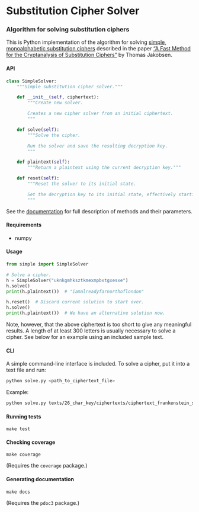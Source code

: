 # Substitution Cipher Solver

### Algorithm for solving substitution ciphers

This is Python implementation of the algorithm for solving
[simple, monoalphabetic substitution ciphers](https://en.wikipedia.org/wiki/Substitution_cipher#Simple_substitution)
described in the paper
[“A Fast Method for the Cryptanalysis of Substitution Ciphers”](https://citeseerx.ist.psu.edu/viewdoc/download?doi=10.1.1.55.89&rep=rep1&type=pdf)
by Thomas Jakobsen.

#### API

```python
class SimpleSolver:
    """Simple substitution cipher solver."""

    def __init__(self, ciphertext):
        """Create new solver.

        Creates a new cipher solver from an initial ciphertext.
        """

    def solve(self):
        """Solve the cipher.

        Run the solver and save the resulting decryption key.
        """

    def plaintext(self):
        """Return a plaintext using the current decryption key."""

    def reset(self):
        """Reset the solver to its initial state.

        Set the decryption key to its initial state, effectively starting over.
        """
```
See the [documentation](html/markmag-ovn7) for full description of methods and their parameters.

#### Requirements

* numpy

#### Usage

```python
from simple import SimpleSolver

# Solve a cipher.
h = SimpleSolver("uknkgmhksztkmexmpbxtgxesxe")
h.solve()
print(h.plaintext())  # "iamalreadyfarnorthoflondon"

h.reset()  # Discard current solution to start over.
h.solve()
print(h.plaintext())  # We have an alternative solution now.
```

Note, however, that the above ciphertext is too short to give any meaningful results.
A length of at least 300 letters is usually necessary to solve a cipher. See below for
an example using an included sample text.

#### CLI

A simple command-line interface is included. To solve a cipher, put it into a text file
and run:

```bash
python solve.py <path_to_ciphertext_file>
```

Example:

```bash
python solve.py texts/26_char_key/ciphertexts/ciphertext_frankenstein_sample.txt
```

#### Running tests

`make test`

#### Checking coverage

`make coverage`

(Requires the `coverage` package.)

#### Generating documentation

`make docs`

(Requires the `pdoc3` package.)

